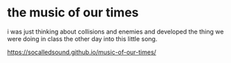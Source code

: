 # the music of our times

i was just thinking about collisions and enemies and developed the thing we were doing in class the other day into this little song.

https://socalledsound.github.io/music-of-our-times/